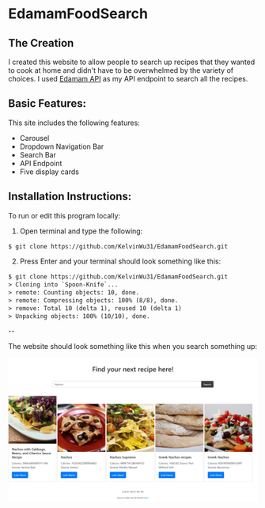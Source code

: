 # EdamamFoodSearch

## The Creation 
I created this website to allow people to search up recipes that they wanted to cook at home and didn't have to be overwhelmed by the variety of choices. 
I used [Edamam API](https://developer.edamam.com/) as my API endpoint to search all the recipes.

## Basic Features: 
This site includes the following features: 
+ Carousel 
+ Dropdown Navigation Bar
+ Search Bar
+ API Endpoint 
+ Five display cards

## Installation Instructions: 
To run or edit this program locally: 

1. Open terminal and type the following: 
 ```
$ git clone https://github.com/KelvinWu31/EdamamFoodSearch.git
```
2. Press Enter and your terminal should look something like this: 

```
$ git clone https://github.com/KelvinWu31/EdamamFoodSearch.git
> Cloning into `Spoon-Knife`... 
> remote: Counting objects: 10, done.
> remote: Compressing objects: 100% (8/8), done.
> remove: Total 10 (delta 1), reused 10 (delta 1)
> Unpacking objects: 100% (10/10), done.
```
--

The website should look something like this when you search something up: 

![Edimam Food Search Website](/images/ProcessImage.jpg "Edimam Food Search Website")
